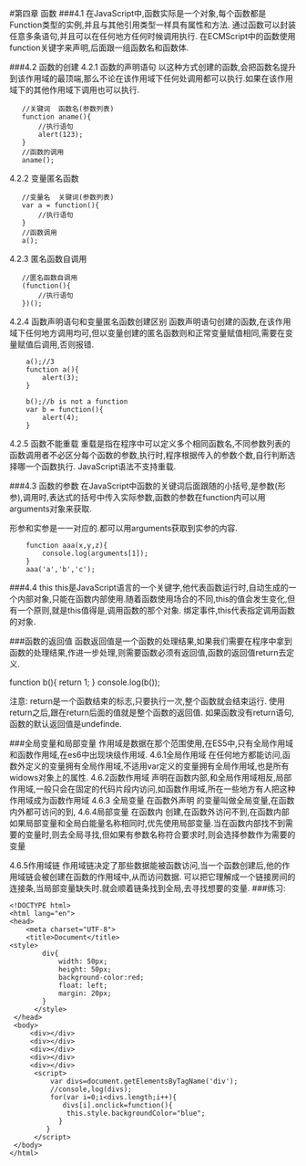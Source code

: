 #第四章 函数
###4.1
在JavaScript中,函数实际是一个对象,每个函数都是Function类型的实例,并且与其他引用类型一样具有属性和方法.
通过函数可以封装任意多条语句,并且可以在任何地方任何时候调用执行.
在ECMScript中的函数使用function关键字来声明,后面跟一组函数名和函数体.

###4.2 函数的创建
4.2.1 函数的声明语句
以这种方式创建的函数,会把函数名提升到该作用域的最顶端,那么不论在该作用域下任何处调用都可以执行.如果在该作用域下的其他作用域下调用也可以执行.

       //关键词  函数名(参数列表)
       function aname(){
           //执行语句
           alert(123);
       }
       //函数的调用
       aname();

4.2.2 变量匿名函数

       //变量名  关键词(参数列表)
       var a = function(){
           //执行语句
       }
       //函数调用
       a();

4.2.3 匿名函数自调用

       //匿名函数自调用
       (function(){
           //执行语句
       })();

4.2.4 函数声明语句和变量匿名函数创建区别
函数声明语句创建的函数,在该作用域下任何地方调用均可,但以变量创建的匿名函数则和正常变量赋值相同,需要在变量赋值后调用,否则报错.

        a();//3
        function a(){
            alert(3);
        }  

        b();//b is not a function
        var b = function(){
            alert(4);
        }

4.2.5 函数不能重载
重载是指在程序中可以定义多个相同函数名,不同参数列表的函数调用者不必区分每个函数的参数,执行时,程序根据传入的参数个数,自行判断选择哪一个函数执行.
JavaScript语法不支持重载.

###4.3 函数的参数
在JavaScript中函数的关键词后面跟随的小括号,是参数(形参),调用时,表达式的括号中传入实际参数,函数的参数在function内可以用arguments对象来获取.

形参和实参是一一对应的.都可以用arguments获取到实参的内容.

        function aaa(x,y,z){
            console.log(arguments[1]);
        }
        aaa('a','b','c');

###4.4 this
this是JavaScript语言的一个关键字,他代表函数运行时,自动生成的一个内部对象,只能在函数内部使用.随着函数使用场合的不同,this的值会发生变化,但有一个原则,就是this值得是,调用函数的那个对象.
绑定事件,this代表指定调用函数的对象.

###函数的返回值
 函数返回值是一个函数的处理结果,如果我们需要在程序中拿到函数的处理结果,作进一步处理,则需要函数必须有返回值,函数的返回值return去定义.

 function b(){
          return 1;
      }
     console.log(b());

注意:
return是一个函数结束的标志,只要执行一次,整个函数就会结束运行.
使用return之后,跟在return后面的值就是整个函数的返回值.
如果函数没有return语句,函数的默认返回值是undefinde.

###全局变量和局部变量
作用域是数据在那个范围使用,在ES5中,只有全局作用域和函数作用域,在es6中出现块级作用域.
4.6.1全局作用域
在任何地方都能访问,函数外定义的变量拥有全局作用域,不适用var定义的变量拥有全局作用域,也是所有widows对象上的属性.
4.6.2函数作用域
声明在函数内部,和全局作用域相反,局部作用域,一般只会在固定的代码片段内访问,如函数作用域,所在一些地方有人把这种作用域成为函数作用域
4.6.3 全局变量
在函数外声明 的变量叫做全局变量,在函数内外都可访问的到,
4.6.4局部变量
在函数内 创建,在函数外访问不到,在函数内部如果局部变量和全局白能量名称相同时,优先使用局部变量.当在函数内部找不到需要的变量时,则去全局寻找,但如果有参数名称符合要求时,则会选择参数作为需要的变量

4.6.5作用域链
作用域链决定了那些数据能被函数访问,当一个函数创建后,他的作用域链会被创建在函数的作用域中,从而访问数据.
可以把它理解成一个链接房间的连接条,当局部变量缺失时.就会顺着链条找到全局,去寻找想要的变量.
###练习:

	<!DOCTYPE html>
	<html lang="en">
	<head>
	    <meta charset="UTF-8">
	    <title>Document</title>
	<style>
	        div{
	            width: 50px;
	            height: 50px;
	            background-color:red; 
	            float: left;
	            margin: 20px;
	        }
	      </style>
	 </head>
	 <body>
	     <div></div>
	     <div></div>
	     <div></div>
	     <div></div>
	     <div></div>
	      <script>
	          var divs=document.getElementsByTagName('div');
	          //console,log(divs);
	          for(var i=0;i<divs.length;i++){
	             divs[i].onclick=function(){
	              this.style.backgroundColor="blue";
	            }
	         }
	      </script>
	 </body>
	</html> 
